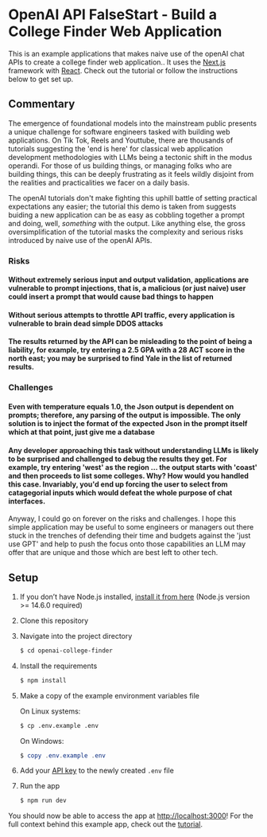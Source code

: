 # OpenAI API FalseStart - Build a College Finder Web Application

This is an example applications that makes naive use of the openAI chat APIs to create a college finder web application.. It uses the [Next.js](https://nextjs.org/) framework with [React](https://reactjs.org/). Check out the tutorial or follow the instructions below to get set up.

## Commentary

The emergence of foundational models into the mainstream public presents a unique challenge for software engineers tasked with building web applications. On Tik Tok, Reels and Youttube, there are thousands of tutorials suggesting the 'end is here' for classical web application development methodologies with LLMs being a tectonic shift in the modus operandi. For those of us building things, or managing folks who are building things, this can be deeply frustrating as it feels wildly disjoint from the realities and practicalities we facer on a daily basis. 

The openAI tutorials don't make fighting this uphill battle of setting practical expectations any easier; the tutorial this demo is taken from suggests buiding a new application can be as easy as cobbling together a prompt and doing, well, *something* with the output. Like anything else, the gross oversimplification of the tutorial masks the complexity and serious risks introduced by naive use of the openAI APIs. 

### Risks
#### Without extremely serious input and output validation, applications are vulnerable to prompt injections, that is, a malicious (or just naive) user could insert a prompt that would cause bad things to happen
#### Without serious attempts to throttle API traffic, every application is vulnerable to brain dead simple DDOS attacks
#### The results returned by the API can be misleading to the point of being a liability, for example, try entering a 2.5 GPA with a 28 ACT score in the north east; you may be surprised to find Yale in the list of returned results. 

### Challenges
#### Even with temperature equals 1.0, the Json output is dependent on prompts; therefore, any parsing of the output is impossible. The only solution is to inject the format of the expected Json in the prompt itself which at that point, just give me a database
#### Any developer approaching this task without understanding LLMs is likely to be surprised and challenged to debug the results they get. For example, try entering 'west' as the region ... the output starts with 'coast' and then proceeds to list some colleges. Why? How would you handled this case. Invariably, you'd end up forcing the user to select from catagegorial inputs which would defeat the whole purpose of chat interfaces. 

Anyway, I could go on forever on the risks and challenges. I hope this simple application may be useful to some engineers or managers out there stuck in the trenches of defending their time and budgets against the 'just use GPT' and help to push the focus onto those capabilities an LLM may offer that are unique and those which are best left to other tech.


## Setup

1. If you don’t have Node.js installed, [install it from here](https://nodejs.org/en/) (Node.js version >= 14.6.0 required)

2. Clone this repository

3. Navigate into the project directory

   ```bash
   $ cd openai-college-finder
   ```

4. Install the requirements

   ```bash
   $ npm install
   ```

5. Make a copy of the example environment variables file

   On Linux systems: 
   ```bash
   $ cp .env.example .env
   ```
   On Windows:
   ```powershell
   $ copy .env.example .env
   ```
6. Add your [API key](https://platform.openai.com/account/api-keys) to the newly created `.env` file

7. Run the app

   ```bash
   $ npm run dev
   ```

You should now be able to access the app at [http://localhost:3000](http://localhost:3000)! For the full context behind this example app, check out the [tutorial](https://platform.openai.com/docs/quickstart).
